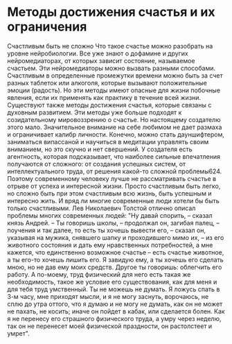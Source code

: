 # Методы достижения счастья и их ограничения

Счастливым быть не сложно 
Что такое счастье можно разобрать на уровне нейробиологии. Все уже знают о дофамине и других нейромедиаторах, от которых зависит состояние, называемое счастьем. Эти нейромедиаторы можно вызвать разными способами. Счастливым в определенные промежутки времени можно быть за счет разных таблеток или алкоголя, которые вызывают положительные эмоции (радость). Но эти методы имеют опасные для жизни побочные явления, если их применять как практику в течение всей жизни.
Существуют также методы достижения счастья, которые связаны с духовным развитием. Эти методы уже больше подходят к созидательному мировоззрению о счастье. Но настоящему создателю этого мало. Значительное внимание на себе любимом не дает размаха и ограничивает калибр личности. Конечно, можно стать дауншифтером, заниматься випассаной и научиться в медитации управлять своим вниманием, но это скучно и нет свершений. У создателя есть агентность, которая подсказывает, что наиболее сильные впечатления получаются от сложного: от создания успешных систем, от интеллектуального труда, от решения какой-то сложной проблемы624.
Поэтому современному человеку лучше не рассматривать счастье в отрыве от успеха и интересной жизни. Просто счастливым быть легко, но сложно быть при этом счастливым всю жизнь, быть успешным и интересно жить. И вряд ли многие современные люди хотели бы быть только счастливыми. Лев Николаевич Толстой отлично описал проблемы многих современных людей:
"Ну давай спорить, – сказал князь Андрей. – Ты говоришь школы, – продолжал он, загибая палец, – поучения и так далее, то есть ты хочешь вывести его, – сказал он, указывая на мужика, снявшего шапку и проходившего мимо их, – из его животного состояния и дать ему нравственных потребностей, а мне кажется, что единственно возможное счастье – есть счастье животное, а ты его-то хочешь лишить его. Я завидую ему, а ты хочешь его сделать мною, но не дав ему моих средств.
Другое ты говоришь: облегчить его работу. А по-моему, труд физический для него есть такая же необходимость, такое же условие его существования, как для меня и для тебя труд умственный. Ты не можешь не думать. Я ложусь спать в 3-м часу, мне приходят мысли, и я не могу заснуть, ворочаюсь, не сплю до утра оттого, что я думаю и не могу не думать, как он не может не пахать, не косить; иначе он пойдет в кабак, или сделается болен. Как я не перенесу его страшного физического труда, а умру через неделю, так он не перенесет моей физической праздности, он растолстеет и умрет".

